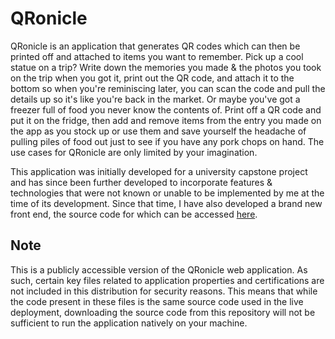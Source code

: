 # QRonicle
QRonicle is an application that generates QR codes which can then be printed off and attached to items you want to remember. Pick up a cool statue on a trip? Write
down the memories you made & the photos you took on the trip when you got it, print out the QR code, and attach it to the bottom so when you're reminiscing later, you
can scan the code and pull the details up so it's like you're back in the market. Or maybe you've got a freezer full of food you never know the contents of. Print off
a QR code and put it on the fridge, then add and remove items from the entry you made on the app as you stock up or use them and save yourself the headache of pulling
piles of food out just to see if you have any pork chops on hand. The use cases for QRonicle are only limited by your imagination.

This application was initially developed for a university capstone project and has since been further developed to incorporate features & technologies that were not
known or unable to be implemented by me at the time of its development. Since that time, I have also developed a brand new front end, the source code for which can be
accessed [here](https://github.com/ianu-reeves/qronicle-frontend).

## Note
This is a publicly accessible version of the QRonicle web application. As such, certain key files related to application properties and certifications are not included
in this distribution for security reasons. This means that while the code present in these files is the same source code used in the live deployment, downloading the
source code from this repository will not be sufficient to run the application natively on your machine.
